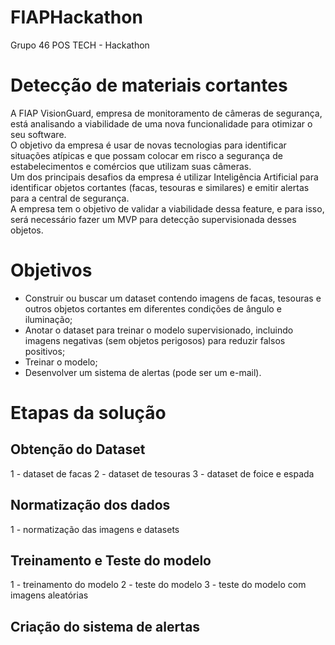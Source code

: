# FIAPHackathon
Grupo 46 POS TECH - Hackathon

# Detecção de materiais cortantes    

A FIAP VisionGuard, empresa de monitoramento de câmeras de segurança, está analisando a viabilidade de uma nova funcionalidade para otimizar o seu software.  
O objetivo da empresa é usar de novas tecnologias para identificar situações atípicas e que possam colocar em risco a segurança de  estabelecimentos e comércios que utilizam suas câmeras.  
Um dos principais desafios da empresa é utilizar Inteligência Artificial para identificar objetos cortantes (facas, tesouras e similares) e emitir alertas para a central de segurança.  
A empresa tem o objetivo de validar a viabilidade dessa feature, e para isso, será necessário fazer um MVP para detecção supervisionada desses objetos. 

# Objetivos 
* Construir ou buscar um dataset contendo imagens de facas, tesouras e outros objetos cortantes em diferentes condições de ângulo e iluminação; 
* Anotar o dataset para treinar o modelo supervisionado, incluindo imagens negativas (sem objetos perigosos) para reduzir falsos positivos; 
* Treinar o modelo; 
* Desenvolver um sistema de alertas (pode ser um e-mail). 

# Etapas da solução
## Obtenção do Dataset
1 - dataset de facas
2 - dataset de tesouras
3 - dataset de foice e espada

## Normatização dos dados
1 - normatização das imagens e datasets

## Treinamento e Teste do modelo
1 - treinamento do modelo
2 - teste do modelo
3 - teste do modelo com imagens aleatórias

## Criação do sistema de alertas